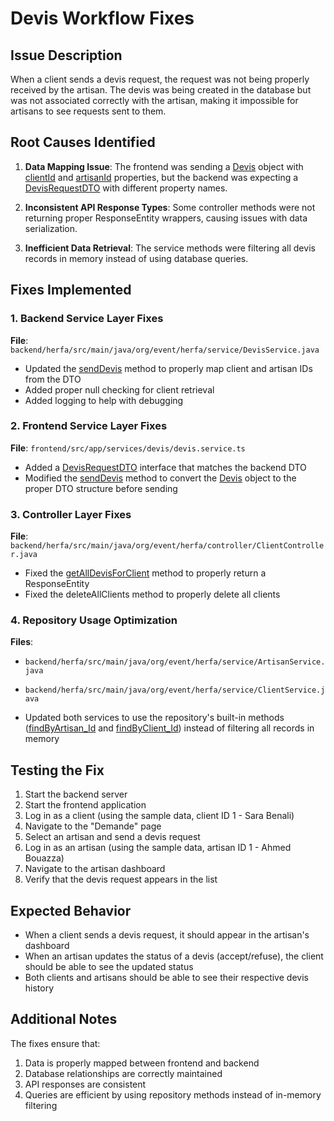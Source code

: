 # Devis Workflow Fixes

## Issue Description
When a client sends a devis request, the request was not being properly received by the artisan. The devis was being created in the database but was not associated correctly with the artisan, making it impossible for artisans to see requests sent to them.

## Root Causes Identified

1. **Data Mapping Issue**: The frontend was sending a [Devis](file:///c:/Users/youss/Documents/IdeaProjects/herfa/frontend/src/app/services/devis/devis.service.ts#L4-L11) object with [clientId](file:///c:/Users/youss/Documents/IdeaProjects/herfa/frontend/src/app/services/devis/devis.service.ts#L9) and [artisanId](file:///c:/Users/youss/Documents/IdeaProjects/herfa/frontend/src/app/services/devis/devis.service.ts#L10) properties, but the backend was expecting a [DevisRequestDTO](file:///c:/Users/youss/Documents/IdeaProjects/herfa/backend/herfa/src/main/java/org/event/herfa/dto/requestDTO/DevisRequestDTO.java#L13-L25) with different property names.

2. **Inconsistent API Response Types**: Some controller methods were not returning proper ResponseEntity wrappers, causing issues with data serialization.

3. **Inefficient Data Retrieval**: The service methods were filtering all devis records in memory instead of using database queries.

## Fixes Implemented

### 1. Backend Service Layer Fixes

**File**: `backend/herfa/src/main/java/org/event/herfa/service/DevisService.java`

- Updated the [sendDevis](file:///c:/Users/youss/Documents/IdeaProjects/herfa/backend/herfa/src/main/java/org/event/herfa/service/DevisService.java#L67-L87) method to properly map client and artisan IDs from the DTO
- Added proper null checking for client retrieval
- Added logging to help with debugging

### 2. Frontend Service Layer Fixes

**File**: `frontend/src/app/services/devis/devis.service.ts`

- Added a [DevisRequestDTO](file:///c:/Users/youss/Documents/IdeaProjects/herfa/frontend/src/app/services/devis/devis.service.ts#L12-L18) interface that matches the backend DTO
- Modified the [sendDevis](file:///c:/Users/youss/Documents/IdeaProjects/herfa/frontend/src/app/services/devis/devis.service.ts#L41-L50) method to convert the [Devis](file:///c:/Users/youss/Documents/IdeaProjects/herfa/frontend/src/app/services/devis/devis.service.ts#L4-L11) object to the proper DTO structure before sending

### 3. Controller Layer Fixes

**File**: `backend/herfa/src/main/java/org/event/herfa/controller/ClientController.java`

- Fixed the [getAllDevisForClient](file:///c:/Users/youss/Documents/IdeaProjects/herfa/backend/herfa/src/main/java/org/event/herfa/controller/ClientController.java#L57-L60) method to properly return a ResponseEntity
- Fixed the deleteAllClients method to properly delete all clients

### 4. Repository Usage Optimization

**Files**: 
- `backend/herfa/src/main/java/org/event/herfa/service/ArtisanService.java`
- `backend/herfa/src/main/java/org/event/herfa/service/ClientService.java`

- Updated both services to use the repository's built-in methods ([findByArtisan_Id](file:///c:/Users/youss/Documents/IdeaProjects/herfa/backend/herfa/src/main/java/org/event/herfa/repository/DevisRepository.java#L12-L12) and [findByClient_Id](file:///c:/Users/youss/Documents/IdeaProjects/herfa/backend/herfa/src/main/java/org/event/herfa/repository/DevisRepository.java#L11-L11)) instead of filtering all records in memory

## Testing the Fix

1. Start the backend server
2. Start the frontend application
3. Log in as a client (using the sample data, client ID 1 - Sara Benali)
4. Navigate to the "Demande" page
5. Select an artisan and send a devis request
6. Log in as an artisan (using the sample data, artisan ID 1 - Ahmed Bouazza)
7. Navigate to the artisan dashboard
8. Verify that the devis request appears in the list

## Expected Behavior

- When a client sends a devis request, it should appear in the artisan's dashboard
- When an artisan updates the status of a devis (accept/refuse), the client should be able to see the updated status
- Both clients and artisans should be able to see their respective devis history

## Additional Notes

The fixes ensure that:
1. Data is properly mapped between frontend and backend
2. Database relationships are correctly maintained
3. API responses are consistent
4. Queries are efficient by using repository methods instead of in-memory filtering
